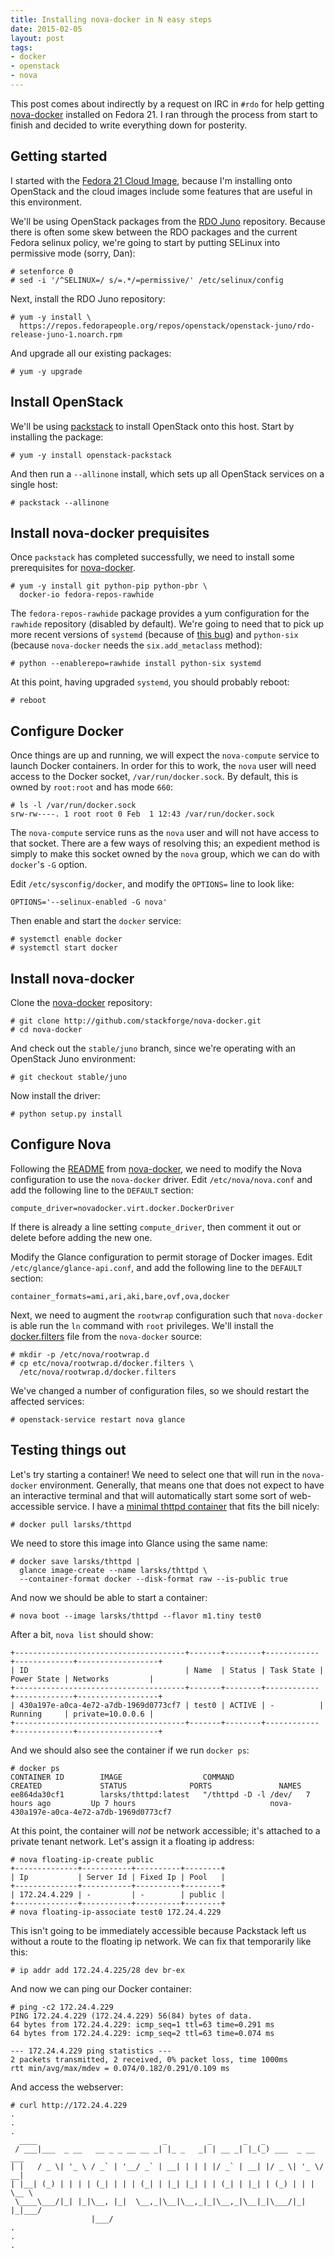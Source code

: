 ```yaml
---
title: Installing nova-docker in N easy steps
date: 2015-02-05
layout: post
tags:
- docker
- openstack
- nova
---
```


This post comes about indirectly by a request on IRC in `#rdo` for help getting [nova-docker][] installed on Fedora 21.  I ran through the process from start to finish and decided to write everything down for posterity.

## Getting started

I started with the [Fedora 21 Cloud Image][f21], because I'm
installing onto OpenStack and the cloud images include
some features that are useful in this environment.

[f21]: https://getfedora.org/en/cloud/download/

We'll be using OpenStack packages from the [RDO Juno][rdo] repository.
Because there is often some skew between the RDO packages and the
current Fedora selinux policy, we're going to start by putting SELinux
into permissive mode (sorry, Dan):

[rdo]: https://repos.fedorapeople.org/repos/openstack/openstack-juno/

    # setenforce 0
    # sed -i '/^SELINUX=/ s/=.*/=permissive/' /etc/selinux/config

Next, install the RDO Juno repository:

    # yum -y install \
      https://repos.fedorapeople.org/repos/openstack/openstack-juno/rdo-release-juno-1.noarch.rpm

And upgrade all our existing packages:

    # yum -y upgrade

## Install OpenStack

We'll be using [packstack][] to install OpenStack onto this host.
Start by installing the package:

[packstack]: https://wiki.openstack.org/wiki/Packstack

    # yum -y install openstack-packstack

And then run a `--allinone` install, which sets up all OpenStack
services on a single host:

    # packstack --allinone

## Install nova-docker prequisites

Once `packstack` has completed successfully, we need to install some
prerequisites for [nova-docker][].

[nova-docker]: https://github.com/stackforge/nova-docker

    # yum -y install git python-pip python-pbr \
      docker-io fedora-repos-rawhide

The `fedora-repos-rawhide` package provides a yum configuration for the
`rawhide` repository (disabled by default).  We're going to need that
to pick up more recent versions of `systemd` (because of [this
bug][rhbz#1187882]) and
`python-six` (because `nova-docker` needs the `six.add_metaclass`
method):

[rhbz#1187882]: https://bugzilla.redhat.com/show_bug.cgi?id=1187882

    # python --enablerepo=rawhide install python-six systemd

At this point, having upgraded `systemd`, you should probably reboot:

    # reboot

## Configure Docker

Once things are up and running, we will expect the `nova-compute`
service to launch Docker containers.  In order for this to work, the
`nova` user will need access to the Docker socket,
`/var/run/docker.sock`.  By default, this is owned by `root:root` and
has mode `660`:

    # ls -l /var/run/docker.sock
    srw-rw----. 1 root root 0 Feb  1 12:43 /var/run/docker.sock

The `nova-compute` service runs as the `nova` user and will not have
access to that socket.  There are a few ways of resolving this; an
expedient method is simply to make this socket owned by the `nova`
group, which we can do with `docker`'s `-G` option.

Edit `/etc/sysconfig/docker`, and modify the `OPTIONS=` line to look
like:

    OPTIONS='--selinux-enabled -G nova'

Then enable and start the `docker` service:

    # systemctl enable docker
    # systemctl start docker

## Install nova-docker

Clone the [nova-docker][] repository:

    # git clone http://github.com/stackforge/nova-docker.git
    # cd nova-docker

And check out the `stable/juno` branch, since we're operating with an
OpenStack Juno environment:

    # git checkout stable/juno

Now install the driver:

    # python setup.py install

## Configure Nova

Following the [README][] from [nova-docker][], we need to modify
the Nova configuration to use the `nova-docker` driver.  Edit
`/etc/nova/nova.conf` and add the following line to the `DEFAULT`
section:

[readme]: https://github.com/stackforge/nova-docker/blob/master/README.rst

    compute_driver=novadocker.virt.docker.DockerDriver

If there is already a line setting `compute_driver`, then comment it
out or delete before adding the new one.

Modify the Glance configuration to permit storage of Docker images.
Edit `/etc/glance/glance-api.conf`, and add the following line to the
`DEFAULT` section:

    container_formats=ami,ari,aki,bare,ovf,ova,docker

Next, we need to augment the `rootwrap` configuration such that
`nova-docker` is able run the `ln` command with `root` privileges.
We'll install the [docker.filters][] file from the `nova-docker`
source:

[docker.filters]: https://github.com/stackforge/nova-docker/blob/master/etc/nova/rootwrap.d/docker.filters

    # mkdir -p /etc/nova/rootwrap.d
    # cp etc/nova/rootwrap.d/docker.filters \
      /etc/nova/rootwrap.d/docker.filters

We've changed a number of configuration files, so we should restart
the affected services:

    # openstack-service restart nova glance

## Testing things out

Let's try starting a container!  We need to select one that will run
in the `nova-docker` environment.  Generally, that means one that does
not expect to have an interactive terminal and that will automatically
start some sort of web-accessible service.  I have a [minimal thttpd
container][thttpd] that fits the bill nicely:

[thttpd]: https://registry.hub.docker.com/u/larsks/thttpd/

    # docker pull larsks/thttpd

We need to store this image into Glance using the same name:

    # docker save larsks/thttpd | 
      glance image-create --name larsks/thttpd \
      --container-format docker --disk-format raw --is-public true

And now we should be able to start a container:

    # nova boot --image larsks/thttpd --flavor m1.tiny test0

After a bit, `nova list` should show:

    +--------------------------------------+-------+--------+------------+-------------+------------------+
    | ID                                   | Name  | Status | Task State | Power State | Networks         |
    +--------------------------------------+-------+--------+------------+-------------+------------------+
    | 430a197e-a0ca-4e72-a7db-1969d0773cf7 | test0 | ACTIVE | -          | Running     | private=10.0.0.6 |
    +--------------------------------------+-------+--------+------------+-------------+------------------+

And we should also see the container if we run `docker ps`:

    # docker ps
    CONTAINER ID        IMAGE                  COMMAND                CREATED             STATUS              PORTS               NAMES
    ee864da30cf1        larsks/thttpd:latest   "/thttpd -D -l /dev/   7 hours ago         Up 7 hours                              nova-430a197e-a0ca-4e72-a7db-1969d0773cf7   

At this point, the container will *not* be network accessible; it's
attached to a private tenant network.  Let's assign it a floating ip
address:

    # nova floating-ip-create public
    +--------------+-----------+----------+--------+
    | Ip           | Server Id | Fixed Ip | Pool   |
    +--------------+-----------+----------+--------+
    | 172.24.4.229 | -         | -        | public |
    +--------------+-----------+----------+--------+
    # nova floating-ip-associate test0 172.24.4.229

This isn't going to be immediately accessible because Packstack left
us without a route to the floating ip network.  We can fix that
temporarily like this:

    # ip addr add 172.24.4.225/28 dev br-ex

And now we can ping our Docker container:

    # ping -c2 172.24.4.229
    PING 172.24.4.229 (172.24.4.229) 56(84) bytes of data.
    64 bytes from 172.24.4.229: icmp_seq=1 ttl=63 time=0.291 ms
    64 bytes from 172.24.4.229: icmp_seq=2 ttl=63 time=0.074 ms

    --- 172.24.4.229 ping statistics ---
    2 packets transmitted, 2 received, 0% packet loss, time 1000ms
    rtt min/avg/max/mdev = 0.074/0.182/0.291/0.109 ms

And access the webserver:

    # curl http://172.24.4.229
    .
    .
    .
      ____                            _         _       _   _                 
     / ___|___  _ __   __ _ _ __ __ _| |_ _   _| | __ _| |_(_) ___  _ __  ___ 
    | |   / _ \| '_ \ / _` | '__/ _` | __| | | | |/ _` | __| |/ _ \| '_ \/ __|
    | |__| (_) | | | | (_| | | | (_| | |_| |_| | | (_| | |_| | (_) | | | \__ \
     \____\___/|_| |_|\__, |_|  \__,_|\__|\__,_|_|\__,_|\__|_|\___/|_| |_|___/
                      |___/                                                   
    .
    .
    .


